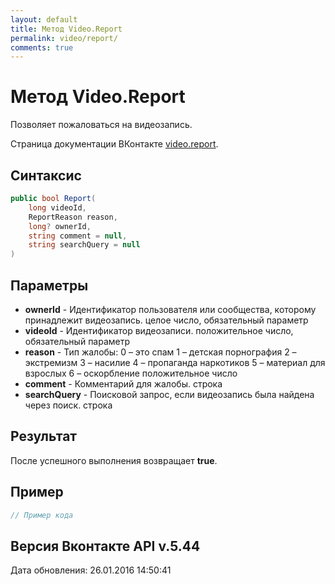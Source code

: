 ```yaml
---
layout: default
title: Метод Video.Report
permalink: video/report/
comments: true
---
```

# Метод Video.Report
Позволяет пожаловаться на видеозапись.

Страница документации ВКонтакте [video.report](https://vk.com/dev/video.report).
## Синтаксис
``` csharp
public bool Report(
	long videoId,
	ReportReason reason,
	long? ownerId,
	string comment = null,
	string searchQuery = null
)
```

## Параметры
+ **ownerId** - Идентификатор пользователя или сообщества, которому принадлежит видеозапись. целое число, обязательный параметр
+ **videoId** - Идентификатор видеозаписи. положительное число, обязательный параметр
+ **reason** - Тип жалобы: 
0 – это спам 
1 – детская порнография 
2 – экстремизм 
3 – насилие 
4 – пропаганда наркотиков 
5 – материал для взрослых 
6 – оскорбление положительное число
+ **comment** - Комментарий для жалобы. строка
+ **searchQuery** - Поисковой запрос, если видеозапись была найдена через поиск. строка

## Результат
После успешного выполнения возвращает **true**.

## Пример
``` csharp
// Пример кода
```

## Версия Вконтакте API v.5.44
Дата обновления: 26.01.2016 14:50:41
